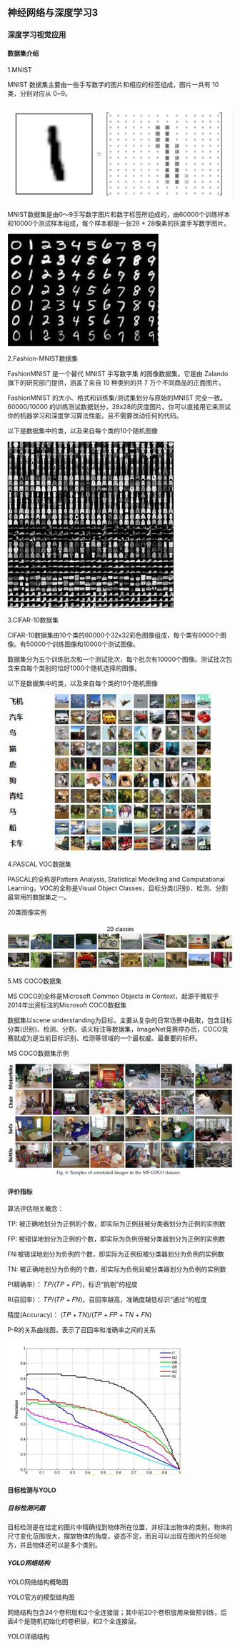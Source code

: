 ## 神经网络与深度学习3

### 深度学习视觉应用

#### 数据集介绍

1.MNIST

MNIST 数据集主要由一些手写数字的图片和相应的标签组成，图片一共有 10 类，分别对应从 0~9。

![](/Figure/1.png)

MNIST数据集是由0〜9手写数字图片和数字标签所组成的，由60000个训练样本和10000个测试样本组成，每个样本都是一张28 * 28像素的灰度手写数字图片。

![](/Figure/2.png)

2.Fashion-MNIST数据集

FashionMNIST 是一个替代 MNIST 手写数字集 的图像数据集。它是由 Zalando旗下的研究部门提供，涵盖了来自 10 种类别的共 7 万个不同商品的正面图片。

FashionMNIST 的大小、格式和训练集/测试集划分与原始的MNIST 完全一致。60000/10000 的训练测试数据划分，28x28的灰度图片。你可以直接用它来测试你的机器学习和深度学习算法性能，且不需要改动任何的代码。

以下是数据集中的类，以及来自每个类的10个随机图像

![](/Figure/3.png)

3.CIFAR-10数据集

CIFAR-10数据集由10个类的60000个32x32彩色图像组成，每个类有6000个图像。有50000个训练图像和10000个测试图像。

数据集分为五个训练批次和一个测试批次，每个批次有10000个图像。测试批次包含来自每个类别的恰好1000个随机选择的图像。

以下是数据集中的类，以及来自每个类的10个随机图像

![](/Figure/4.png)

4.PASCAL VOC数据集

PASCAL的全称是Pattern Analysis, Statistical Modelling and Computational Learning，VOC的全称是Visual Object Classes，目标分类(识别)、检测、分割最常用的数据集之一。

20类图像实例

![](/Figure/5.png)

5.MS COCO数据集

MS COCO的全称是Microsoft Common Objects in Context，起源于微软于2014年出资标注的Microsoft COCO数据集

数据集以scene understanding为目标，主要从复杂的日常场景中截取，包含目标分类(识别)、检测、分割、语义标注等数据集，ImageNet竞赛停办后，COCO竞赛就成为是当前目标识别、检测等领域的一个最权威、最重要的标杆。

MS COCO数据集示例

![](/Figure/6.png)

#### 评价指标

算法评估相关概念：

TP: 被正确地划分为正例的个数，即实际为正例且被分类器划分为正例的实例数

FP: 被错误地划分为正例的个数，即实际为负例但被分类器划分为正例的实例数

FN:被错误地划分为负例的个数，即实际为正例但被分类器划分为负例的实例数

TN: 被正确地划分为负例的个数，即实际为负例且被分类器划分为负例的实例数

P(精确率）： 𝑇𝑃/(𝑇𝑃 + 𝐹𝑃)，标识“挑剔”的程度

R(召回率）： 𝑇𝑃/(𝑇𝑃 + 𝐹𝑁)。召回率越高，准确度越低标识“通过”的程度

精度(Accuracy)： (𝑇𝑃 + 𝑇𝑁)/(𝑇𝑃 + 𝐹𝑃 + 𝑇𝑁 + 𝐹𝑁)

P-R的关系曲线图，表示了召回率和准确率之间的关系

![](/Figure/7.png)

#### 目标检测与YOLO

##### 目标检测问题

目标检测是在给定的图片中精确找到物体所在位置，并标注出物体的类别。物体的尺寸变化范围很大，摆放物体的角度，姿态不定，而且可以出现在图片的任何地方，并且物体还可以是多个类别。

##### YOLO网络结构

YOLO网络结构概略图


YOLO官方的模型结构图


网络结构包含24个卷积层和2个全连接层；其中前20个卷积层用来做预训练，后面4个是随机初始化的卷积层，和2个全连接层。

YOLO详细结构




